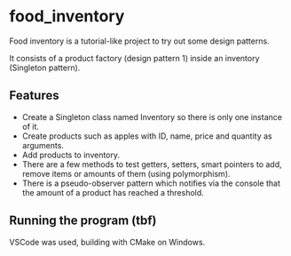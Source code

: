 # food_inventory

Food inventory is a tutorial-like project to try out some design patterns. 

It consists of a product factory (design pattern 1) inside an inventory (Singleton pattern). 

## Features
- Create a Singleton class named Inventory so there is only one instance of it.
- Create products such as apples with ID, name, price and quantity as arguments.
- Add products to inventory.
- There are a few methods to test getters, setters, smart pointers to add, remove items or amounts of them (using polymorphism). 
- There is a pseudo-observer pattern which notifies via the console that the amount of a product has reached a threshold. 

## Running the program (tbf)
VSCode was used, building with CMake on Windows. 
